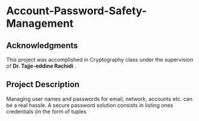 # Account-Password-Safety-Management

## Acknowledgments </title>
This project was accomplished in Cryptography class under the supervision of  <b> Dr. Tajje-eddine Rachidi </b>.

## Project Description </title>
Managing user names and passwords for email, network, accounts etc. can be a real hassle. A secure password
solution consists in listing ones credentials (in the form of tuples <Title>,<Username>, <password>
<URL>,<Notes>) in a text file, then encrypting the entire file with a strong encryption algorithm requiring a
pass phrase. To retrieve/update ones credentials, one has to have both the encrypted textfile (.kdb) and the
secure password application at hand. In this project you are required to implement a GUI based secure
password solution, using Java Cryptographic Extension (JCE), and Java GUI packages. Users need to key in
the passphrase to be able to retrieve, modify and delete tuples. Every care should be given to the proper use
of the transformation of the passphrase to a security key. Beyond security, the application is expected to be functional, easy to use, and practical.
 
